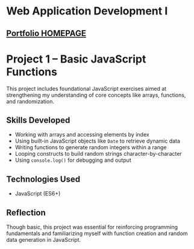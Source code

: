 # Web Application Development I
## [Portfolio HOMEPAGE](https://drewlesh.github.io/)

# Project 1 – Basic JavaScript Functions

This project includes foundational JavaScript exercises aimed at strengthening my understanding of core concepts like arrays, functions, and randomization.

## Skills Developed
- Working with arrays and accessing elements by index  
- Using built-in JavaScript objects like `Date` to retrieve dynamic data  
- Writing functions to generate random integers within a range  
- Looping constructs to build random strings character-by-character  
- Using `console.log()` for debugging and output

## Technologies Used
- JavaScript (ES6+)

## Reflection
Though basic, this project was essential for reinforcing programming fundamentals and familiarizing myself with function creation and random data generation in JavaScript.
